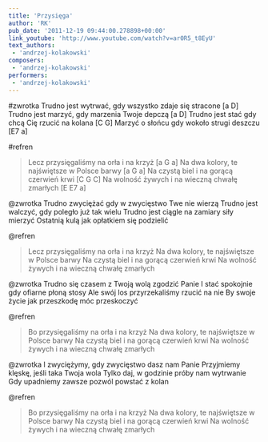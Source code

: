 ```yaml
---
title: 'Przysięga'
author: 'RK'
pub_date: '2011-12-19 09:44:00.278898+00:00'
link_youtube: 'http://www.youtube.com/watch?v=ar0R5_t8EyU'
text_authors:
 - 'andrzej-kolakowski'
composers:
 - 'andrzej-kolakowski'
performers:
 - 'andrzej-kolakowski'
---
```


#zwrotka
Trudno jest wytrwać, gdy wszystko zdaje się stracone [a D]
Trudno jest marzyć, gdy marzenia Twoje depczą [a D]
Trudno jest stać gdy chcą Cię rzucić na kolana [C G]
Marzyć o słońcu gdy wokoło strugi deszczu [E7 a]

#refren
>Lecz przysięgaliśmy na orła i na krzyż [a G a]
>Na dwa kolory, te najświętsze w Polsce barwy [a G a]
>Na czystą biel i na gorącą czerwień krwi [C G C]
>Na wolność żywych i na wieczną chwałę zmarłych [E E7 a]

@zwrotka
Trudno zwyciężać gdy w zwycięstwo Twe nie wierzą
Trudno jest walczyć, gdy poległo już tak wielu
Trudno jest ciągle na zamiary siły mierzyć
Ostatnią kulą jak opłatkiem się podzielić

@refren
>Lecz przysięgaliśmy na orła i na krzyż
>Na dwa kolory, te najświętsze w Polsce barwy
>Na czystą biel i na gorącą czerwień krwi
>Na wolność żywych i na wieczną chwałę zmarłych

@zwrotka
Trudno się czasem z Twoją wolą zgodzić Panie
I stać spokojnie gdy ofiarne płoną stosy
Ale swój los przyrzekaliśmy rzucić na nie
By swoje życie jak przeszkodę móc przeskoczyć

@refren
>Bo przysięgaliśmy na orła i na krzyż
>Na dwa kolory, te najświętsze w Polsce barwy
>Na czystą biel i na gorącą czerwień krwi
>Na wolność żywych i na wieczną chwałę zmarłych

@zwrotka
I zwyciężymy, gdy zwycięstwo dasz nam Panie
Przyjmiemy klęskę, jeśli taka Twoja wola
Tylko daj, w godzinie próby nam wytrwanie
Gdy upadniemy zawsze pozwól powstać z kolan

@refren
>Bo przysięgaliśmy na orła i na krzyż
>Na dwa kolory, te najświętsze w Polsce barwy
>Na czystą biel i na gorącą czerwień krwi
>Na wolność żywych i na wieczną chwałę zmarłych
